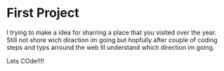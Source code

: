 # First Project

I trying to make a idea for sharring a place that you visited over the year.
Still not shore wich diraction im going but hopfully after couple of coding steps and typs arround the web Ill understand which direction im going.

Lets COde!!!!
